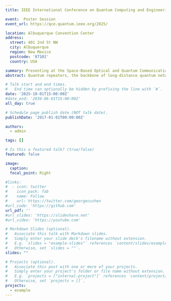 ```yaml
---
title: IEEE International Conference on Quantum Computing and Engineering (QCE)

event:  Poster Session
event_url: https://qce.quantum.ieee.org/2025/

location: Albuquerque Convention Center
address:
  street: 401 2nd St NW
  city: Albuquerque
  region: New Mexico
  postcode: '87102'
  country: USA

summary: Presenting at the Space-Based Optical and Quantum Communications Session.
abstract: Quantum repeaters, the backbone of long‐distance quantum networks, are limited by the short coherence time of conventional memories.  Discrete time crystals (DTCs)—driven many-body phases that exhibit persistent sub-harmonic oscillations and thereby break discrete temporal symmetry—can shield encoded information from local perturbations, making them compelling candidates for next-generation, decoherence-resistant memories. In this work we introduce a tensor-network framework that models a quantum memory as a discrete time crystal (DTC).  We employ the time-evolving block-decimation (TEBD) algorithm to perform both real- and imaginary-time evolution of a matrix-product-state (MPS) representation, thereby efficiently capturing the large many-body Hilbert space while tracking entanglement growth, sub-harmonic spectral responses, and memory-fidelity metrics over experimentally relevant timescales.  By sweeping the drive strength, interaction range, and disorder, we map the phase diagram, pinpoint regimes that sustain time-crystalline order, and set the stage to model their coherence lifetimes. Our study seeks to understand the practical utility of this novel form of matter in realizing fault-tolerant quantum networks.

# Talk start and end times.
#   End time can optionally be hidden by prefixing the line with `#`.
date: '2025-10-01T15:00:00Z'
#date_end: '2030-06-01T15:00:00Z'
all_day: true

# Schedule page publish date (NOT talk date).
publishDate: '2017-01-01T00:00:00Z'

authors:
  - admin

tags: []

# Is this a featured talk? (true/false)
featured: false

image:
  caption: 
  focal_point: Right

#links:
#  - icon: twitter
#    icon_pack: fab
#    name: Follow
#    url: https://twitter.com/georgecushen
#url_code: 'https://github.com'
url_pdf: ''
#url_slides: 'https://slideshare.net'
#url_video: 'https://youtube.com'

# Markdown Slides (optional).
#   Associate this talk with Markdown slides.
#   Simply enter your slide deck's filename without extension.
#   E.g. `slides = "example-slides"` references `content/slides/example-slides.md`.
#   Otherwise, set `slides = ""`.
slides: ""

# Projects (optional).
#   Associate this post with one or more of your projects.
#   Simply enter your project's folder or file name without extension.
#   E.g. `projects = ["internal-project"]` references `content/project/deep-learning/index.md`.
#   Otherwise, set `projects = []`.
projects:
  - example
---
```


